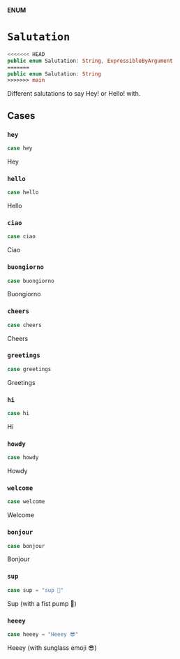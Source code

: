 **ENUM**

# `Salutation`

```swift
<<<<<<< HEAD
public enum Salutation: String, ExpressibleByArgument
=======
public enum Salutation: String
>>>>>>> main
```

Different salutations to say Hey! or Hello! with.

## Cases
### `hey`

```swift
case hey
```

Hey

### `hello`

```swift
case hello
```

Hello

### `ciao`

```swift
case ciao
```

Ciao

### `buongiorno`

```swift
case buongiorno
```

Buongiorno

### `cheers`

```swift
case cheers
```

Cheers

### `greetings`

```swift
case greetings
```

Greetings

### `hi`

```swift
case hi
```

Hi

### `howdy`

```swift
case howdy
```

Howdy

### `welcome`

```swift
case welcome
```

Welcome

### `bonjour`

```swift
case bonjour
```

Bonjour

### `sup`

```swift
case sup = "sup 🤜"
```

Sup (with a fist pump 🤜)

### `heeey`

```swift
case heeey = "Heeey 😎"
```

Heeey (with sunglass emoji 😎)
